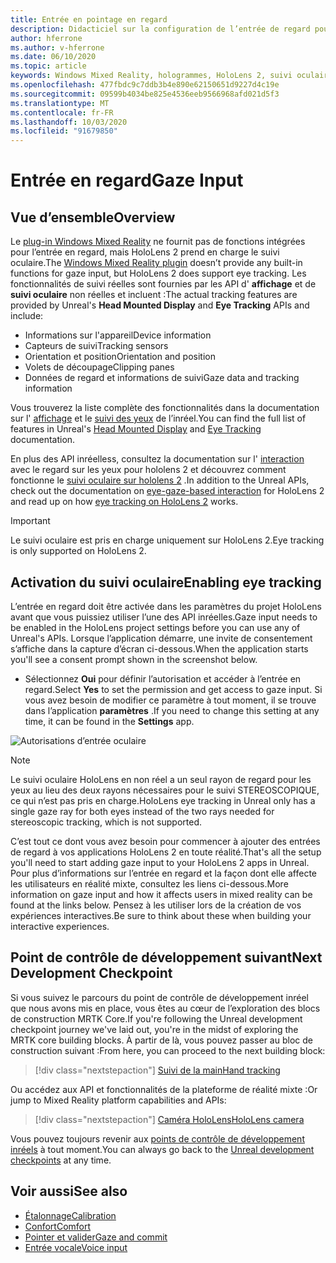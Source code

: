 ```yaml
---
title: Entrée en pointage en regard
description: Didacticiel sur la configuration de l’entrée de regard pour HoloLens et le moteur inréel
author: hferrone
ms.author: v-hferrone
ms.date: 06/10/2020
ms.topic: article
keywords: Windows Mixed Reality, hologrammes, HoloLens 2, suivi oculaire, entrée de regard, affichage monté en tête, moteur non réel
ms.openlocfilehash: 477fbdc9c7ddb3b4e890e62150651d9227d4c19e
ms.sourcegitcommit: 09599b4034be825e4536eeb9566968afd021d5f3
ms.translationtype: MT
ms.contentlocale: fr-FR
ms.lasthandoff: 10/03/2020
ms.locfileid: "91679850"
---
```

# <a name="gaze-input"></a><span data-ttu-id="5e1ad-104">Entrée en regard</span><span class="sxs-lookup"><span data-stu-id="5e1ad-104">Gaze Input</span></span>

## <a name="overview"></a><span data-ttu-id="5e1ad-105">Vue d’ensemble</span><span class="sxs-lookup"><span data-stu-id="5e1ad-105">Overview</span></span>

<span data-ttu-id="5e1ad-106">Le [plug-in Windows Mixed Reality](https://docs.unrealengine.com/Platforms/VR/WMR/index.html) ne fournit pas de fonctions intégrées pour l’entrée en regard, mais HoloLens 2 prend en charge le suivi oculaire.</span><span class="sxs-lookup"><span data-stu-id="5e1ad-106">The [Windows Mixed Reality plugin](https://docs.unrealengine.com/Platforms/VR/WMR/index.html) doesn’t provide any built-in functions for gaze input, but HoloLens 2 does support eye tracking.</span></span> <span data-ttu-id="5e1ad-107">Les fonctionnalités de suivi réelles sont fournies par les API d' **affichage** et de **suivi oculaire** non réelles et incluent :</span><span class="sxs-lookup"><span data-stu-id="5e1ad-107">The actual tracking features are provided by Unreal's **Head Mounted Display** and **Eye Tracking** APIs and include:</span></span>

- <span data-ttu-id="5e1ad-108">Informations sur l'appareil</span><span class="sxs-lookup"><span data-stu-id="5e1ad-108">Device information</span></span>
- <span data-ttu-id="5e1ad-109">Capteurs de suivi</span><span class="sxs-lookup"><span data-stu-id="5e1ad-109">Tracking sensors</span></span>
- <span data-ttu-id="5e1ad-110">Orientation et position</span><span class="sxs-lookup"><span data-stu-id="5e1ad-110">Orientation and position</span></span>
- <span data-ttu-id="5e1ad-111">Volets de découpage</span><span class="sxs-lookup"><span data-stu-id="5e1ad-111">Clipping panes</span></span>
- <span data-ttu-id="5e1ad-112">Données de regard et informations de suivi</span><span class="sxs-lookup"><span data-stu-id="5e1ad-112">Gaze data and tracking information</span></span>

<span data-ttu-id="5e1ad-113">Vous trouverez la liste complète des fonctionnalités dans la documentation sur l' [affichage](https://docs.unrealengine.com/BlueprintAPI/Input/HeadMountedDisplay/index.html) et le [suivi des yeux](https://docs.unrealengine.com/BlueprintAPI/EyeTracking/index.html) de l’inréel.</span><span class="sxs-lookup"><span data-stu-id="5e1ad-113">You can find the full list of features in Unreal's [Head Mounted Display](https://docs.unrealengine.com/BlueprintAPI/Input/HeadMountedDisplay/index.html) and [Eye Tracking](https://docs.unrealengine.com/BlueprintAPI/EyeTracking/index.html) documentation.</span></span>

<span data-ttu-id="5e1ad-114">En plus des API inréelless, consultez la documentation sur l' [interaction](../../design/eye-gaze-interaction.md) avec le regard sur les yeux pour hololens 2 et découvrez comment fonctionne le [suivi oculaire sur hololens 2](https://docs.microsoft.com/windows/mixed-reality/eye-tracking) .</span><span class="sxs-lookup"><span data-stu-id="5e1ad-114">In addition to the Unreal APIs, check out the documentation on [eye-gaze-based interaction](../../design/eye-gaze-interaction.md) for HoloLens 2 and read up on how [eye tracking on HoloLens 2](https://docs.microsoft.com/windows/mixed-reality/eye-tracking) works.</span></span>

> [!IMPORTANT]
> <span data-ttu-id="5e1ad-115">Le suivi oculaire est pris en charge uniquement sur HoloLens 2.</span><span class="sxs-lookup"><span data-stu-id="5e1ad-115">Eye tracking is only supported on HoloLens 2.</span></span>

## <a name="enabling-eye-tracking"></a><span data-ttu-id="5e1ad-116">Activation du suivi oculaire</span><span class="sxs-lookup"><span data-stu-id="5e1ad-116">Enabling eye tracking</span></span>
<span data-ttu-id="5e1ad-117">L’entrée en regard doit être activée dans les paramètres du projet HoloLens avant que vous puissiez utiliser l’une des API inréelles.</span><span class="sxs-lookup"><span data-stu-id="5e1ad-117">Gaze input needs to be enabled in the HoloLens project settings before you can use any of Unreal's APIs.</span></span> <span data-ttu-id="5e1ad-118">Lorsque l’application démarre, une invite de consentement s’affiche dans la capture d’écran ci-dessous.</span><span class="sxs-lookup"><span data-stu-id="5e1ad-118">When the application starts you'll see a consent prompt shown in the screenshot below.</span></span>

- <span data-ttu-id="5e1ad-119">Sélectionnez **Oui** pour définir l’autorisation et accéder à l’entrée en regard.</span><span class="sxs-lookup"><span data-stu-id="5e1ad-119">Select **Yes** to set the permission and get access to gaze input.</span></span> <span data-ttu-id="5e1ad-120">Si vous avez besoin de modifier ce paramètre à tout moment, il se trouve dans l’application **paramètres** .</span><span class="sxs-lookup"><span data-stu-id="5e1ad-120">If you need to change this setting at any time, it can be found in the **Settings** app.</span></span>

![Autorisations d’entrée oculaire](images/unreal/eye-input-permissions.png)

> [!NOTE] 
> <span data-ttu-id="5e1ad-122">Le suivi oculaire HoloLens en non réel a un seul rayon de regard pour les yeux au lieu des deux rayons nécessaires pour le suivi STEREOSCOPIQUE, ce qui n’est pas pris en charge.</span><span class="sxs-lookup"><span data-stu-id="5e1ad-122">HoloLens eye tracking in Unreal only has a single gaze ray for both eyes instead of the two rays needed for stereoscopic tracking, which is not supported.</span></span>

<span data-ttu-id="5e1ad-123">C’est tout ce dont vous avez besoin pour commencer à ajouter des entrées de regard à vos applications HoloLens 2 en toute réalité.</span><span class="sxs-lookup"><span data-stu-id="5e1ad-123">That's all the setup you'll need to start adding gaze input to your HoloLens 2 apps in Unreal.</span></span> <span data-ttu-id="5e1ad-124">Pour plus d’informations sur l’entrée en regard et la façon dont elle affecte les utilisateurs en réalité mixte, consultez les liens ci-dessous.</span><span class="sxs-lookup"><span data-stu-id="5e1ad-124">More information on gaze input and how it affects users in mixed reality can be found at the links below.</span></span> <span data-ttu-id="5e1ad-125">Pensez à les utiliser lors de la création de vos expériences interactives.</span><span class="sxs-lookup"><span data-stu-id="5e1ad-125">Be sure to think about these when building your interactive experiences.</span></span>

## <a name="next-development-checkpoint"></a><span data-ttu-id="5e1ad-126">Point de contrôle de développement suivant</span><span class="sxs-lookup"><span data-stu-id="5e1ad-126">Next Development Checkpoint</span></span>

<span data-ttu-id="5e1ad-127">Si vous suivez le parcours du point de contrôle de développement inréel que nous avons mis en place, vous êtes au cœur de l’exploration des blocs de construction MRTK Core.</span><span class="sxs-lookup"><span data-stu-id="5e1ad-127">If you're following the Unreal development checkpoint journey we've laid out, you're in the midst of exploring the MRTK core building blocks.</span></span> <span data-ttu-id="5e1ad-128">À partir de là, vous pouvez passer au bloc de construction suivant :</span><span class="sxs-lookup"><span data-stu-id="5e1ad-128">From here, you can proceed to the next building block:</span></span> 

> [!div class="nextstepaction"]
> [<span data-ttu-id="5e1ad-129">Suivi de la main</span><span class="sxs-lookup"><span data-stu-id="5e1ad-129">Hand tracking</span></span>](unreal-hand-tracking.md)

<span data-ttu-id="5e1ad-130">Ou accédez aux API et fonctionnalités de la plateforme de réalité mixte :</span><span class="sxs-lookup"><span data-stu-id="5e1ad-130">Or jump to Mixed Reality platform capabilities and APIs:</span></span>

> [!div class="nextstepaction"]
> [<span data-ttu-id="5e1ad-131">Caméra HoloLens</span><span class="sxs-lookup"><span data-stu-id="5e1ad-131">HoloLens camera</span></span>](unreal-hololens-camera.md)

<span data-ttu-id="5e1ad-132">Vous pouvez toujours revenir aux [points de contrôle de développement inréels](unreal-development-overview.md#2-core-building-blocks) à tout moment.</span><span class="sxs-lookup"><span data-stu-id="5e1ad-132">You can always go back to the [Unreal development checkpoints](unreal-development-overview.md#2-core-building-blocks) at any time.</span></span>

## <a name="see-also"></a><span data-ttu-id="5e1ad-133">Voir aussi</span><span class="sxs-lookup"><span data-stu-id="5e1ad-133">See also</span></span>
* [<span data-ttu-id="5e1ad-134">Étalonnage</span><span class="sxs-lookup"><span data-stu-id="5e1ad-134">Calibration</span></span>](../../calibration.md)
* [<span data-ttu-id="5e1ad-135">Confort</span><span class="sxs-lookup"><span data-stu-id="5e1ad-135">Comfort</span></span>](../../design/comfort.md)
* [<span data-ttu-id="5e1ad-136">Pointer et valider</span><span class="sxs-lookup"><span data-stu-id="5e1ad-136">Gaze and commit</span></span>](../../design/gaze-and-commit.md)
* [<span data-ttu-id="5e1ad-137">Entrée vocale</span><span class="sxs-lookup"><span data-stu-id="5e1ad-137">Voice input</span></span>](../../out-of-scope/voice-design.md)
